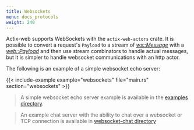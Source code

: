 ```yaml
---
title: Websockets
menu: docs_protocols
weight: 240
---
```


Actix-web supports WebSockets with the `actix-web-actors` crate. It is possible to convert a
request's `Payload` to a stream of [*ws::Message*][message] with a [*web::Payload*][payload]
and then use stream combinators to handle actual messages, but it is simpler to handle
websocket communications with an http actor.

The following is an example of a simple websocket echo server:

{{< include-example example="websockets" file="main.rs" section="websockets" >}}

> A simple websocket echo server example is available in the [examples directory][examples].

> An example chat server with the ability to chat over a websocket or TCP connection
> is available in [websocket-chat directory][chat]

[message]: https://docs.rs/actix-web-actors/2/actix_web_actors/ws/enum.Message.html
[payload]: https://docs.rs/actix-web/3/actix_web/web/struct.Payload.html
[examples]: https://github.com/actix/examples/tree/master/websocket/
[chat]: https://github.com/actix/examples/tree/master/websocket-chat/

